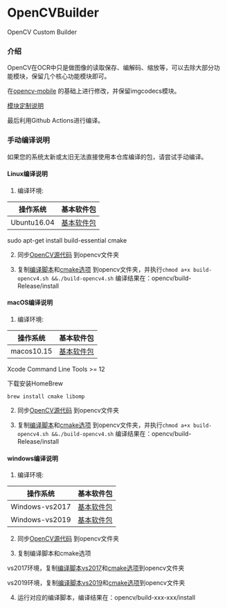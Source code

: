 # OpenCVBuilder

OpenCV Custom Builder

### 介绍

OpenCV在OCR中只是做图像的读取保存、编解码、缩放等，可以去除大部分功能模块，保留几个核心功能模块即可。

在[opencv-mobile](https://github.com/nihui/opencv-mobile) 的基础上进行修改，并保留imgcodecs模块。

[模块定制说明](https://docs.opencv.org/4.5.0/db/d05/tutorial_config_reference.html)

最后利用Github Actions进行编译。

### 手动编译说明

如果您的系统太新或太旧无法直接使用本仓库编译的包，请尝试手动编译。

#### Linux编译说明

1. 编译环境:

| 操作系统 | 基本软件包 |
| ------- | ------- |
| Ubuntu16.04 | [基本软件包](https://github.com/actions/virtual-environments/blob/ubuntu16/20210327.1/images/linux/Ubuntu1604-README.md) |

sudo apt-get install build-essential cmake

2. 同步[OpenCV源代码](https://github.com/opencv/opencv) 到opencv文件夹

3. 复制[编译脚本](build-opencv4.sh)和[cmake选项](opencv4_cmake_options.txt)
   到opencv文件夹，并执行```chmod a+x build-opencv4.sh &&./build-opencv4.sh```
   编译结果在：opencv/build-Release/install

#### macOS编译说明

1. 编译环境:

| 操作系统 | 基本软件包 |
| ------- | ------- |
| macos10.15 | [基本软件包](https://github.com/actions/virtual-environments/blob/macOS-10.15/20210327.1/images/macos/macos-10.15-Readme.md) |

Xcode Command Line Tools >= 12

下载安装HomeBrew

```brew install cmake libomp```

2. 同步[OpenCV源代码](https://github.com/opencv/opencv) 到opencv文件夹

3. 复制[编译脚本](build-opencv4.sh)和[cmake选项](opencv4_cmake_options.txt)
   到opencv文件夹，并执行```chmod a+x build-opencv4.sh &&./build-opencv4.sh```
   编译结果在：opencv/build-Release/install

#### windows编译说明

1. 编译环境:

| 操作系统 | 基本软件包 |
| ------- | ------- |
| Windows-vs2017 | [基本软件包](https://github.com/actions/virtual-environments/blob/win16/20210329.1/images/win/Windows2016-Readme.md) |
| Windows-vs2019 | [基本软件包](https://github.com/actions/virtual-environments/blob/win19/20210316.1/images/win/Windows2019-Readme.md) |

2. 同步[OpenCV源代码](https://github.com/opencv/opencv) 到opencv文件夹

3. 复制编译脚本和cmake选项

vs2017环境，复制[编译脚本vs2017](build-opencv4-vs2017.bat)和[cmake选项](opencv4_cmake_options.txt)到opencv文件夹

vs2019环境，复制[编译脚本vs2019](build-opencv4-vs2019.bat)和[cmake选项](opencv4_cmake_options.txt)到opencv文件夹

4. 运行对应的编译脚本，编译结果在：opencv/build-xxx-xxx/install
